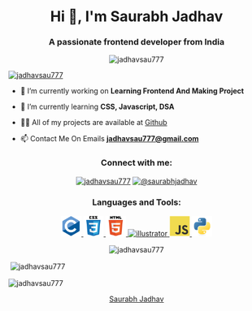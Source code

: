 <h1 align="center">Hi 👋, I'm Saurabh Jadhav</h1>
<h3 align="center">A passionate frontend developer from India</h3>


<p align="center"> <img src="https://komarev.com/ghpvc/?username=jadhavsau777&label=Profile%20views&color=0e75b6&style=flat" alt="jadhavsau777" /> </p>

<p align="left"> <a href="https://github.com/ryo-ma/github-profile-trophy"><img src="https://github-profile-trophy.vercel.app/?username=jadhavsau777" alt="jadhavsau777" /></a> </p>

- 🔭 I’m currently working on **Learning Frontend And Making Project**

- 🌱 I’m currently learning **CSS, Javascript, DSA**

- 👨‍💻 All of my projects are available at [Github](Github)

- 📫 Contact Me On Emails **jadhavsau777@gmail.com**

<h3 align="center">Connect with me:</h3>
<p align="center">
<a href="https://twitter.com/jadhavsau777" target="blank"><img align="center" src="https://raw.githubusercontent.com/rahuldkjain/github-profile-readme-generator/master/src/images/icons/Social/twitter.svg" alt="jadhavsau777" height="30" width="40" /></a>
<a href="https://www.linkedin.com/in/saurabh-jadhav-1989231b8?utm_source=share&utm_campaign=share_via&utm_content=profile&utm_medium=android_app" target="blank"><img align="center" src="https://raw.githubusercontent.com/rahuldkjain/github-profile-readme-generator/master/src/images/icons/Social/linked-in-alt.svg" alt="@saurabhjadhav" height="30" width="40" /></a>
</p>

<h3 align="center">Languages and Tools:</h3>
<p align="center"> <a href="https://www.cprogramming.com/" target="_blank" rel="noreferrer"> <img src="https://raw.githubusercontent.com/devicons/devicon/master/icons/c/c-original.svg" alt="c" width="40" height="40"/> </a> <a href="https://www.w3schools.com/css/" target="_blank" rel="noreferrer"> <img src="https://raw.githubusercontent.com/devicons/devicon/master/icons/css3/css3-original-wordmark.svg" alt="css3" width="40" height="40"/> </a> <a href="https://www.w3.org/html/" target="_blank" rel="noreferrer"> <img src="https://raw.githubusercontent.com/devicons/devicon/master/icons/html5/html5-original-wordmark.svg" alt="html5" width="40" height="40"/> </a> <a href="https://www.adobe.com/in/products/illustrator.html" target="_blank" rel="noreferrer"> <img src="https://www.vectorlogo.zone/logos/adobe_illustrator/adobe_illustrator-icon.svg" alt="illustrator" width="40" height="40"/> </a> <a href="https://developer.mozilla.org/en-US/docs/Web/JavaScript" target="_blank" rel="noreferrer"> <img src="https://raw.githubusercontent.com/devicons/devicon/master/icons/javascript/javascript-original.svg" alt="javascript" width="40" height="40"/> </a> <a href="https://www.python.org" target="_blank" rel="noreferrer"> <img src="https://raw.githubusercontent.com/devicons/devicon/master/icons/python/python-original.svg" alt="python" width="40" height="40"/> </a> </p>

<p align="center"><img align="center" src="https://github-readme-stats.vercel.app/api/top-langs?username=jadhavsau777&show_icons=true&locale=en&layout=compact" alt="jadhavsau777" /></p>

<p>&nbsp;<img align="center" src="https://github-readme-stats.vercel.app/api?username=jadhavsau777&show_icons=true&locale=en" alt="jadhavsau777" /></p>

<p><img align="center" src="https://github-readme-streak-stats.herokuapp.com/?user=jadhavsau777&" alt="jadhavsau777" /></p>

<div class="badge-base LI-profile-badge" data-locale="en_US" data-size="medium" data-theme="dark" data-type="VERTICAL" data-vanity="jadhavsau777" data-version="v1" align="center"><a class="badge-base__link LI-simple-link" href="https://in.linkedin.com/in/jadhavsau777?trk=profile-badge">Saurabh Jadhav</a></div>


              
